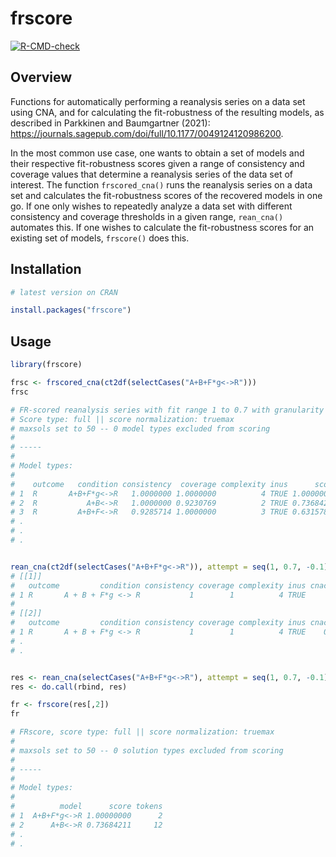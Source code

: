 # frscore
  <!-- badges: start -->
  [![R-CMD-check](https://github.com/vpparkkinen/frscore/workflows/R-CMD-check/badge.svg)](https://github.com/vpparkkinen/frscore/actions)
  <!-- badges: end -->


## Overview

Functions for automatically performing a reanalysis series
on a data set using CNA, and for calculating the fit-robustness
of the resulting models, as described in 
Parkkinen and Baumgartner (2021): https://journals.sagepub.com/doi/full/10.1177/0049124120986200.

In the most common use case, one wants to obtain a set of models and their respective fit-robustness scores given a range of consistency and coverage values that determine a reanalysis series of the data set of interest. The function `frscored_cna()` runs the reanalysis series on a data set and calculates the fit-robustness scores of the recovered models in one go. If one only wishes to repeatedly analyze a data set with different consistency and coverage thresholds in a given range, `rean_cna()` automates this. If one wishes to calculate the fit-robustness scores
for an existing set of models, `frscore()` does this.

## Installation

```r
# latest version on CRAN

install.packages("frscore")
```


## Usage

```r
library(frscore)

frsc <- frscored_cna(ct2df(selectCases("A+B+F*g<->R")))
frsc

# FR-scored reanalysis series with fit range 1 to 0.7 with granularity 0.1 
# Score type: full || score normalization: truemax 
# maxsols set to 50 -- 0 model types excluded from scoring 
# 
# ----- 
#  
# Model types: 
#  
#    outcome   condition consistency  coverage complexity inus      score tokens
# 1  R       A+B+F*g<->R   1.0000000 1.0000000          4 TRUE 1.00000000      2
# 2  R           A+B<->R   1.0000000 0.9230769          2 TRUE 0.73684211     12
# 3  R         A+B+F<->R   0.9285714 1.0000000          3 TRUE 0.63157895      2
# .
# .
# .


rean_cna(ct2df(selectCases("A+B+F*g<->R")), attempt = seq(1, 0.7, -0.1))
# [[1]]
#   outcome         condition consistency coverage complexity inus cnacon cnacov
# 1 R       A + B + F*g <-> R           1        1          4 TRUE      1      1
# 
# [[2]]
#   outcome         condition consistency coverage complexity inus cnacon cnacov
# 1 R       A + B + F*g <-> R           1        1          4 TRUE    0.9      1
# .
# .


res <- rean_cna(selectCases("A+B+F*g<->R"), attempt = seq(1, 0.7, -0.1))
res <- do.call(rbind, res)

fr <- frscore(res[,2])
fr

# FRscore, score type: full || score normalization: truemax 
# 
# maxsols set to 50 -- 0 solution types excluded from scoring 
# 
# -----
#  
# Model types: 
# 
#          model      score tokens
# 1  A+B+F*g<->R 1.00000000      2
# 2      A+B<->R 0.73684211     12
# .
# .


```


